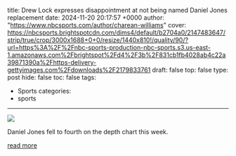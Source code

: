 title: Drew Lock expresses disappointment at not being named Daniel Jones replacement
date: 2024-11-20 20:17:57 +0000
author: "https://www.nbcsports.com/author/charean-williams"
cover: https://nbcsports.brightspotcdn.com/dims4/default/b2704a0/2147483647/strip/true/crop/3000x1688+0+0/resize/1440x810!/quality/90/?url=https%3A%2F%2Fnbc-sports-production-nbc-sports.s3.us-east-1.amazonaws.com%2Fbrightspot%2Fd4%2F3b%2F831cb1fb4028ab4c22a39871390a%2Fhttps-delivery-gettyimages.com%2Fdownloads%2F2179833761
draft: false
top: false
type: post
hide: false
toc: false
tags:
  - Sports
categories:
  - sports
---

![](https://nbcsports.brightspotcdn.com/dims4/default/b2704a0/2147483647/strip/true/crop/3000x1688+0+0/resize/1440x810!/quality/90/?url=https%3A%2F%2Fnbc-sports-production-nbc-sports.s3.us-east-1.amazonaws.com%2Fbrightspot%2Fd4%2F3b%2F831cb1fb4028ab4c22a39871390a%2Fhttps-delivery-gettyimages.com%2Fdownloads%2F2179833761)

Daniel Jones fell to fourth on the depth chart this week.

[read more](https://www.nbcsports.com/nfl/profootballtalk/rumor-mill/news/drew-lock-expresses-disappointment-at-not-being-named-daniel-jones-replacement)
